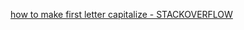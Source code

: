 [how to make first letter capitalize - STACKOVERFLOW](https://stackoverflow.com/questions/1026069/how-do-i-make-the-first-letter-of-a-string-uppercase-in-javascript)